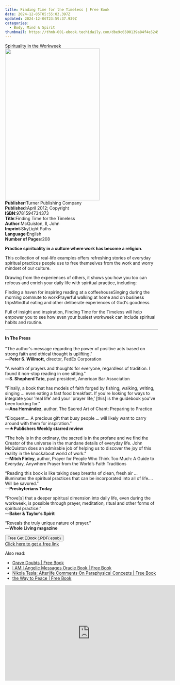 ```yaml
---
title: Finding Time for the Timeless | Free Book
date: 2024-12-05T05:55:03.397Z
updated: 2024-12-06T23:59:37.939Z
categories:
  - Body, Mind & Spirit
thumbnail: https://thmb-001-ebook.techidaily.com/dbe9c6590139a84f4e5245f5a59d1de1212f65cf3f6043399457c9995711c55b.jpg
---
```

<main id="book-container">
  <div class="flex flex-col">
    <div class="book-brief flex-1 py-6 px-4 sm:p-6 md:py-10 md:px-8">
      <!-- brief-->
      <div class="book-brief-main">Spirituality in the Workweek</div>
    </div>
    <div
      class="book-meta-info flex-1 grid gap-4 col-start-1 col-end-3 row-start-1 sm:mb-6 sm:grid-cols-4 lg:gap-6 lg:col-start-2 lg:row-end-6 lg:row-span-6 lg:mb-0"
    >
      <div
        class="book-meta-info-left place-content-center mt-4 p-4 text-sm leading-6 col-start-2 col-span-2 dark:text-slate-400"
      >
        <img
          class="w-full h-500 object-cover rounded-lg sm:h-255 sm:col-span-2 lg:col-span-full"
          src="https://img-001-ebook.techidaily.com/956df95bb37408bacc013ed243636a986c207ce88d8bd6424de94578eceace23.jpg"
          alt=""
          width="312"
          height="500"
        />
      </div>
      <div
        class="book-meta-info-right mt-2 col-start-1 row-start-2 col-span-3 self-center"
      >
        <!-- meta data  -->
        <div class="flex flex-col px-4 md:px-8">
          <div class="flex-1">
            <strong>Publisher</strong>:<span class="px-2"
              >Turner Publishing Company</span
            >
          </div>
          <div class="flex-1">
            <strong>Published</strong>:<span class="px-2"
              >April 2012; Copyright</span
            >
          </div>
          <div class="flex-1">
            <strong>ISBN</strong>:<span class="px-2">9781594734373</span>
          </div>
          <div class="flex-1">
            <strong>Title</strong>:<span class="px-2"
              >Finding Time for the Timeless</span
            >
          </div>
          <div class="flex-1">
            <strong>Author</strong>:<span class="px-2"
              >McQuiston, II, John</span
            >
          </div>
          <div class="flex-1">
            <strong>Imprint</strong>:<span class="px-2">SkyLight Paths</span>
          </div>
          <div class="flex-1">
            <strong>Language</strong>:<span class="px-2">English</span>
          </div>
          <div class="flex-1">
            <strong>Number of Pages</strong>:<span class="px-2">208</span>
          </div>
        </div>
      </div>
    </div>
    <div class="book-description flex-1 py-6 px-4 sm:p-6 md:py-10 md:px-8">
      <div class="book-description-main">
        <div accordion-content="" id="description">
          <p>
            <strong
              >Practice spirituality in a culture where work has become a
              religion.</strong
            >
          </p>
          <p>
            This collection of real-life examples offers refreshing stories of
            everyday spiritual practices people use to free themselves from the
            work and worry mindset of our culture.
          </p>
          <p>
            Drawing from the experiences of others, it shows you how you too can
            refocus and enrich your daily life with spiritual practice,
            including:
          </p>
          Finding a haven for inspiring reading at a coffeehouseSinging during
          the morning commute to workPrayerful walking at home and on business
          tripsMindful eating and other deliberate experiences of God's goodness
          <p>
            Full of insight and inspiration, Finding Time for the Timeless will
            help empower you to see how even your busiest workweek can include
            spiritual habits and routine.
          </p>
        </div>
      </div>
    </div>
    <div class="book-excerpts flex-1 py-6 px-4 sm:p-6 md:py-10 md:px-8">
      <!-- excerpts-->
      <div class="book-excerpts-main">
        <hr />
        <h4 class="placeholder placeholder-heading">
          <span>In The Press</span>
        </h4>
        <p></p>
        <p>
          "The author's message regarding the power of positive acts based on
          strong faith and ethical thought is uplifting."<br />—<strong
            >Peter S. Willmott</strong
          >, director, FedEx Corporation
        </p>
        <p>
          "A wealth of prayers and thoughts for everyone, regardless of
          tradition. I found it non-stop reading in one sitting."<br />—<strong
            >S. Shepherd Tate</strong
          >, past president, American Bar Association
        </p>
        <p>
          "Finally, a book that has models of faith forged by fishing, walking,
          writing, singing ... even eating a fast food breakfast. If you're
          looking for ways to integrate your 'real life' and your 'prayer life,’
          [this] is the guidebook you’ve been looking for."<br />—<strong
            >Ana Hernández</strong
          >, author, The Sacred Art of Chant: Preparing to Practice
        </p>
        <p>
          “Eloquent.... A precious gift that busy people ... will likely want to
          carry around with them for inspiration.”<br /><strong
            >—★Publishers Weekly starred review</strong
          >
        </p>
        <p>
          “The holy is in the ordinary, the sacred is in the profane and we find
          the Creator of the universe in the mundane details of everyday life.
          John McQuiston does an admirable job of helping us to discover the joy
          of this reality in the knockabout world of work.”<br />—<strong
            >Mitch Finley</strong
          >, author, Prayer for People Who Think Too Much: A Guide to Everyday,
          Anywhere Prayer from the World’s Faith Traditions
        </p>
        <p>
          “Reading this book is like taking deep breaths of clean, fresh air …
          illuminates the spiritual practices that can be incorporated into all
          of life…. Will be savored.”<br />—<strong>Presbyterians Today</strong>
        </p>
        <p>
          “Prove[s] that a deeper spiritual dimension into daily life, even
          during the workweek, is possible through prayer, meditation, ritual
          and other forms of spiritual practice.”<br />—<strong
            >Baker &amp; Taylor’s Spirit</strong
          >
        </p>
        <p>
          “Reveals the truly unique nature of prayer.”<br />—<strong
            >Whole Living magazine</strong
          >
        </p>
        <p></p>
      </div>
    </div>
    <div
      class="book-about-author flex-1 py-6 px-4 sm:p-6 md:py-10 md:px-8"
    ></div>
    <div class="book-free-get flex-1 py-6 px-4 sm:p-6 md:py-10 md:px-8">
      <button
        id="btn-free-get"
        class="bg-blue-500 hover:bg-blue-700 text-white font-bold py-2 px-4 rounded"
      >
        Free Get EBook (.PDF/.epub)
      </button>
      <div id="countdown-display" class="px-2 text-lg mt-2"></div>
      <a
        id="free-link"
        class="hidden bg-blue-500 hover:bg-blue-700 text-white font-bold py-2 px-4 rounded"
        href="https://www.ebooks.com/en-us/book/96499282/finding-time-for-the-timeless/mcquiston-ii-john/"
        target="_blank"
        >Click here to get a free link</a
      >
    </div>
    <script>
      let countdownTime = 0;
      let countdownInterval = null;
      document
        .getElementById('btn-free-get')
        .addEventListener('click', startCountdown);
      function startCountdown() {
        countdownTime = new Date().getTime() + 60000 * 3;
        countdownInterval = setInterval(updateCountdown, 1000);
        document.getElementById('btn-free-get').disabled = true;
        document
          .getElementById('btn-free-get')
          .classList.add('bg-gray-500', 'cursor-not-allowed');
      }
      function updateCountdown() {
        let currentTime = new Date().getTime();
        let timeLeft = countdownTime - currentTime;
        let secondsLeft = Math.floor(timeLeft / 1000);
        document.getElementById('countdown-display').innerHTML =
          `Remaining time: ${secondsLeft} seconds.`;
        if (secondsLeft <= 0) {
          clearInterval(countdownInterval);
          document.getElementById('btn-free-get').classList.add('hidden');
          document.getElementById('free-link').classList.remove('hidden');
          document.getElementById('countdown-display').innerHTML = '';
        }
      }
    </script>
  </div>
</main>

<ins class="adsbygoogle"
      style="display:block"
      data-ad-client="ca-pub-7571918770474297"
      data-ad-slot="8358498916"
      data-ad-format="auto"
      data-full-width-responsive="true"></ins>
    

<span class="atpl-alsoreadstyle">Also read:</span>
<div><ul>
<li><a href="https://novels-ebooks.techidaily.com/209876683-9781913192372-grave-doubts/"><u>Grave Doubts | Free Book</u></a></li>
<li><a href="https://novels-ebooks.techidaily.com/209876915-9781913192358-i-am-i-angelic-messages-oracle-book/"><u>I AM I Angelic Messages Oracle Book | Free Book</u></a></li>
<li><a href="https://novels-ebooks.techidaily.com/209876871-9781513650845-nikola-tesla-afterlife-comments-on-paraphysical-concepts/"><u>Nikola Tesla: Afterlife Comments On Paraphysical Concepts | Free Book</u></a></li>
<li><a href="https://novels-ebooks.techidaily.com/209876794-9781999067625-the-way-to-peace/"><u>the Way to Peace | Free Book</u></a></li>
</ul></div>

<!-- affiliate ads begin -->
<iframe width="560" height="315" src="https://www.youtube.com/embed/gkdZ3A1mock?si=2zeR5GtTU2VujM_w" title="YouTube video player" frameborder="0" allow="accelerometer; autoplay; clipboard-write; encrypted-media; gyroscope; picture-in-picture; web-share" referrerpolicy="strict-origin-when-cross-origin" allowfullscreen></iframe>
<!-- affiliate ads end -->

